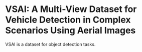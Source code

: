 # VSAI: A Multi-View Dataset for Vehicle Detection in Complex Scenarios Using Aerial Images

VSAI is a dataset for object detection tasks.